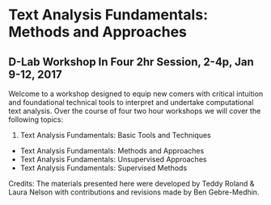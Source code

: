 # Text Analysis Fundamentals: Methods and Approaches 
## D-Lab Workshop  In Four 2hr Session, 2-4p, Jan 9-12, 2017
Welcome to a workshop designed to equip new comers with critical intuition and foundational technical tools to interpret and undertake computational text analysis.  Over the course of four two hour workshops we will cover the following topics:

1. Text Analysis Fundamentals: Basic Tools and Techniques
* Text Analysis Fundamentals: Methods and Approaches
* Text Analysis Fundamentals: Unsupervised Approaches
* Text Analysis Fundamentals: Supervised Methods

Credits: The materials presented here were developed by Teddy Roland & Laura Nelson with contributions and revisions made by Ben Gebre-Medhin.
